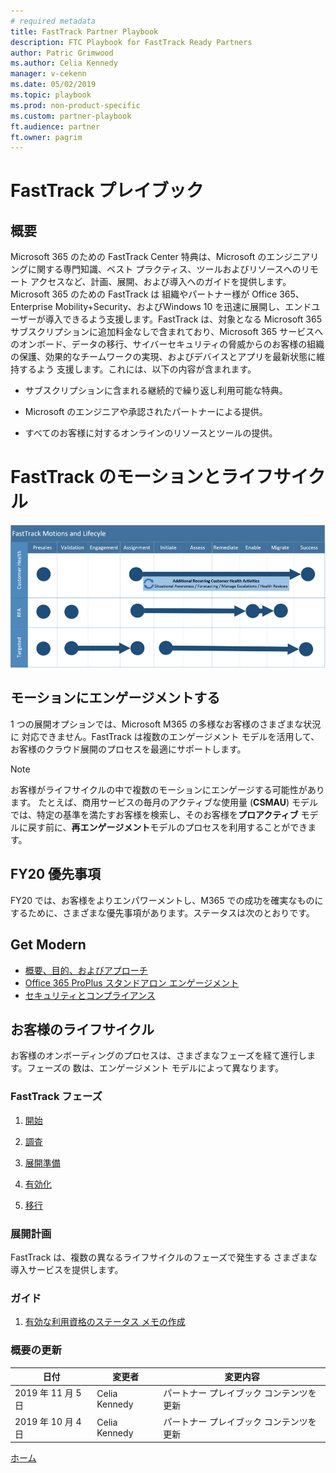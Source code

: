 ```yaml
---
# required metadata
title: FastTrack Partner Playbook
description: FTC Playbook for FastTrack Ready Partners
author: Patric Grimwood
ms.author: Celia Kennedy
manager: v-cekenn
ms.date: 05/02/2019
ms.topic: playbook
ms.prod: non-product-specific
ms.custom: partner-playbook
ft.audience: partner
ft.owner: pagrim
---
```


# FastTrack プレイブック

## 概要

Microsoft 365 のための FastTrack Center 特典は、Microsoft のエンジニアリングに関する専門知識、ベスト プラクティス、ツールおよびリソースへのリモート アクセスなど、計画、展開、および導入へのガイドを提供します。Microsoft 365 のための FastTrack は 組織やパートナー様が Office 365、Enterprise Mobility+Security、およびWindows 10 を迅速に展開し、エンドユーザーが導入できるよう支援します。FastTrack は、対象となる Microsoft 365 サブスクリプションに追加料金なしで含まれており、Microsoft 365 サービスへのオンボード、データの移行、サイバーセキュリティの脅威からのお客様の組織の保護、効果的なチームワークの実現、およびデバイスとアプリを最新状態に維持するよう 支援します。これには、以下の内容が含まれます。

- サブスクリプションに含まれる継続的で繰り返し利用可能な特典。

- Microsoft のエンジニアや承認されたパートナーによる提供。

- すべてのお客様に対するオンラインのリソースとツールの提供。

# FastTrack のモーションとライフサイクル

[![FastTrack のモーションとライフサイクル- 概要](media/fasttrack-motions-lifecycle-summary-partners.png)](media/fasttrack-motions-lifecycle-summary-partners.png)

## モーションにエンゲージメントする

1 つの展開オプションでは、Microsoft M365 の多様なお客様のさまざまな状況に 対応できません。FastTrack は複数のエンゲージメント モデルを活用して、お客様のクラウド展開のプロセスを最適にサポートします。

> [!NOTE]
> お客様がライフサイクルの中で複数のモーションにエンゲージする可能性があります。
> たとえば、商用サービスの毎月のアクティブな使用量 (**CSMAU**) モデルでは、特定の基準を満たすお客様を検索し、そのお客様を**プロアクティブ** モデルに戻す前に、**再エンゲージメント**​ モデルのプロセスを利用することができます。

## FY20 優先事項

FY20 では、お客様をよりエンパワーメントし、M365 での成功を確実なものにするために、さまざまな優先事項があります。ステータスは次のとおりです。

## Get Modern

- [概要、目的、およびアプローチ](approach-get-modern-jp.md)
- [Office 365 ProPlus スタンドアロン エンゲージメント](approach-opp-365-standalone-jp.md)
- [セキュリティとコンプライアンス](approach-security-compliance-jp.md)

## お客様のライフサイクル

お客様のオンボーディングのプロセスは、さまざまなフェーズを経て進行します。フェーズの 数は、エンゲージメント モデルによって異なります。

### FastTrack フェーズ

1. [開始](phase-initiate-jp.md)

2. [調査](phase-assess-jp.md)

3. [展開準備](phase-remediate-jp.md)

4. [有効化](phase-enable-jp.md)

5. [移行](phase-migrate-jp.md)

### 展開計画

FastTrack は、複数の異なるライフサイクルのフェーズで発生する さまざまな導入サービスを提供します。

### ガイド

1. [有効な利用資格のステータス メモの作成](status-guidance-entitlement-status-notes-partner-jp.md)

### 概要の更新

|日付|変更者|変更内容|
|---------|---------------|----------------------------|
|2019 年 11 月 5日| Celia Kennedy| パートナー プレイブック コンテンツを更新|
|2019 年 10 月 4 日| Celia Kennedy| パートナー プレイブック コンテンツを更新|

[ホーム](http://partner-docs.microsoft.com)
